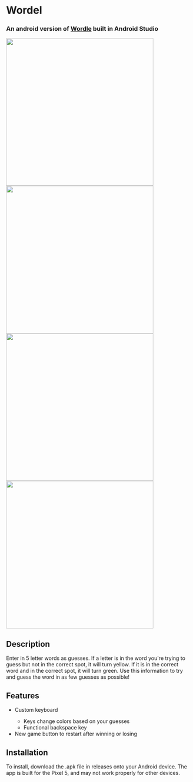 <h1>Wordel</h1>
<h3>An android version of <a href="https://www.nytimes.com/games/wordle/index.html">Wordle</a> built in Android Studio</h3>
<div>
  <img src="https://github.com/user-attachments/assets/caf123b3-31d1-4bf5-b432-75f509eb6aec" height=400/>
  <img src="https://github.com/user-attachments/assets/e47cf8f2-41a1-4f2b-8349-764750178f29" height=400/>
  <img src="https://github.com/user-attachments/assets/a5a4f739-6406-4ba0-af44-f1f642587c9b" height=400/>
  <img src="https://github.com/user-attachments/assets/08818744-3017-4237-a685-b4fa7435cbeb" height=400/>
</div>

<!-- DESCRIPTION -->
<h2>Description</h2>
<p>
  Enter in 5 letter words as guesses. If a letter is in the word you're trying to guess but not in the correct spot, it will turn yellow. If it is in the correct word and in the correct spot, it will turn green. Use this information to try and guess the word in as few guesses as possible!
</p>

<!-- FEATURES -->
<h2>Features</h2>
<ul>
  <li>Custom keyboard</li>
  <ul>
    <li>Keys change colors based on your guesses</li>
    <li>Functional backspace key</li>
  </ul>
  <li>New game button to restart after winning or losing</li>
</ul>

<!-- INSTALLATION -->
<h2>Installation</h2>
<p>To install, download the .apk file in releases onto your Android device. The app is built for the Pixel 5, and may not work properly for other devices.</p>
